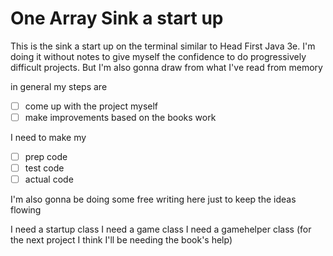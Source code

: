# One Array Sink a start up
This is the sink a start up on the terminal similar to Head First Java 3e. I'm doing it without notes to give myself the confidence to do progressively difficult projects.
But I'm also gonna draw from what I've read from memory

in general my steps are 

- [ ] come up with the project myself
- [ ] make improvements based on the books work

I need to make my 
- [ ] prep code
- [ ] test code
- [ ] actual code

I'm also gonna be doing some free writing here
just to keep the ideas flowing

I need a startup class
I need a game class
I need a gamehelper class (for the next project I think I'll be needing the book's help)




